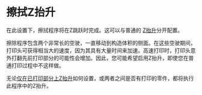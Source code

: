 擦拭Z抬升
====
在此设置下，擦拭程序将在Z跳跃时完成。这可以与普通的 [Z抬升](../travel/retraction_hop_enabled.md)分开配置。

擦除程序包含两个非常长的空驶，一直移动到构造体积的侧面。在这些空驶期间，打印头可获得相当大的速度，因为其具有大量时间来加速。高速打印时，打印头意外打翻先前打印部分的可能性会增加。因此，您可能希望启用Z抬升，即使您在普通打印过程中不这样做。

无论[仅在已打印部分上Z抬升](../travel/retraction_hop_only_when_collides.md)如何设置，或两者之间是否有打印的零件，都将执行此程序中的Z抬升。
